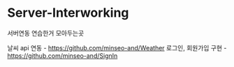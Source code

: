 # Server-Interworking
서버연동 연습한거 모아두는곳

날씨 api 연동 - https://github.com/minseo-and/Weather
로그인, 회원가입 구현 - https://github.com/minseo-and/SignIn
